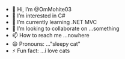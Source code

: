 - 👋 Hi, I’m @OmMohite03
- 👀 I’m interested in C#
- 🌱 I’m currently learning .NET MVC
- 💞️ I’m looking to collaborate on ...something
- 📫 How to reach me ...nowhere
- 😄 Pronouns: ..."sleepy cat"
- ⚡ Fun fact: ...i love cats

<!---
OmMohite03/OmMohite03 is a ✨ special ✨ repository because its `README.md` (this file) appears on your GitHub profile.
You can click the Preview link to take a look at your changes.
--->
